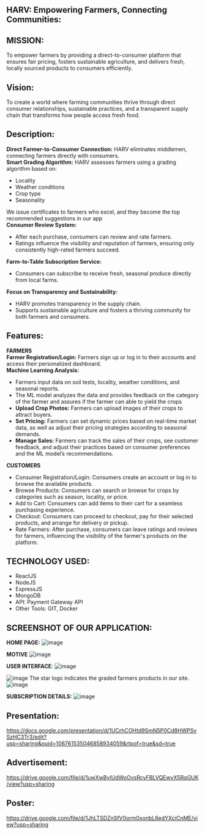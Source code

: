 ## HARV: Empowering Farmers, Connecting Communities:
## MISSION:
To empower farmers by providing a direct-to-consumer platform that ensures fair pricing, fosters sustainable agriculture, and delivers fresh, locally sourced products to consumers efficiently.
## Vision:
 To create a world where farming communities thrive through direct consumer relationships, sustainable practices, and a transparent supply chain that transforms how people access fresh food.
## Description:
<strong>Direct Farmer-to-Consumer Connection:</strong> HARV eliminates middlemen, connecting farmers directly with consumers.</br>
<strong>Smart Grading Algorithm:</strong> HARV assesses farmers using a grading algorithm based on:</br>
<ul>
  <li>Locality</li>
  <li>Weather conditions</li>
  <li>Crop type</li>
  <li>Seasonality</li>
</ul>
We issue certificates to farmers who excel, and they become the top recommended suggestions in our app</br>
<strong>Consumer Review System:</strong>
<ul>
  <li>After each purchase, consumers can review and rate farmers.</li>
  <li>Ratings influence the visibility and reputation of farmers, ensuring only consistently high-rated farmers succeed.</li>
</ul>
<strong>Farm-to-Table Subscription Service:</strong>
<ul>
  <li>Consumers can subscribe to receive fresh, seasonal produce directly from local farms.</li>
</ul>
<strong>Focus on Transparency and Sustainability:</strong>
<ul>
<li>HARV promotes transparency in the supply chain.</li>
<li>Supports sustainable agriculture and fosters a thriving community for both farmers and consumers.</li></ul>
</ul>

## Features:

<strong>FARMERS</strong></br>
<strong>Farmer Registration/Login:</strong> Farmers sign up or log in to their accounts and access their personalized dashboard.</br>
<strong>Machine Learning Analysis:</strong>
<ul>
 <li>Farmers input data on soil tests, locality, weather conditions, and seasonal reports.</li>
 <li>The ML model analyzes the data and provides feedback on the category of the farmer and assures if the farmer can able to yield the crops</li>
 <li><strong>Upload Crop Photos:</strong> Farmers can upload images of their crops to attract buyers.</li>
 <li><strong>Set Pricing:</strong> Farmers can set dynamic prices based on real-time market data, as well as adjust their pricing strategies according to seasonal demands.</li>
 <li><strong>Manage Sales:</strong> Farmers can track the sales of their crops, see customer feedback, and adjust their practices based on consumer preferences and the ML model’s recommendations.</li>
</ul>

<strong>CUSTOMERS</strong>
<ul>
 <li>Consumer Registration/Login: Consumers create an account or log in to browse the available products.</li>
 <li>Browse Products: Consumers can search or browse for crops by categories such as season, locality, or price.</li>
 <li>Add to Cart: Consumers can add items to their cart for a seamless purchasing experience.</li>
 <li>Checkout: Consumers can proceed to checkout, pay for their selected products, and arrange for delivery or pickup.</li>
 <li>Rate Farmers: After purchase, consumers can leave ratings and reviews for farmers, influencing the visibility of the farmer's products on the platform.</li>
</ul>

## TECHNOLOGY USED:
<ul>
 <li>ReactJS</li>
 <li>NodeJS</li>
 <li>ExpressJS</li>
 <li>MongoDB</li>
 <li>API:  Payment Gateway API</li>
 <li>Other Tools: GIT, Docker</li>
</ul>

## SCREENSHOT OF OUR APPLICATION:

<strong>HOME PAGE:</strong>
![image](https://github.com/user-attachments/assets/37e16267-a967-4569-ac59-f2cfdb597d0b)

<strong>MOTIVE</strong>
![image](https://github.com/user-attachments/assets/0f65d1c4-a40b-43cb-834f-ddb831530423)

<strong>USER INTERFACE</strong>:
![image](https://github.com/user-attachments/assets/321154ea-8f6f-4bfe-b416-fe47546554e0)

![image](https://github.com/user-attachments/assets/9aba4e9d-12e2-46dd-9c73-1b35405bf408)
The star logo indicates the graded farmers products in our site.
![image](https://github.com/user-attachments/assets/174ee69c-1221-4699-a826-0127248efe8f)


<strong>SUBSCRIPTION DETAILS:</strong>
![image](https://github.com/user-attachments/assets/788b3559-bd1e-4bf9-abc4-76a9b56443e3)

## Presentation:
https://docs.google.com/presentation/d/1UCrhCOHtd9SmN5P0Cd8HWPSvSzHC3Tr3/edit?usp=sharing&ouid=106761535046858934059&rtpof=true&sd=true

## Advertisement:
https://drive.google.com/file/d/1uwXwByIUdWoOvsRcyFBLVQEwvX5RqGUK/view?usp=sharing

## Poster:
https://drive.google.com/file/d/1JhLTSDZnSfV0orm0xonbL6edYXciCnME/view?usp=sharing











